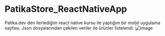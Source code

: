 # PatikaStore_ReactNativeApp

Patika.dev den ilerlediğim react native kursu ile yaptığım bir mobil uygulama sayfası. Json dosyalarından çekilen veriler ile ürünler listelendi.
![image](https://user-images.githubusercontent.com/55498680/151988956-6a53f36f-d083-4102-a906-be64229e5a5d.png)
